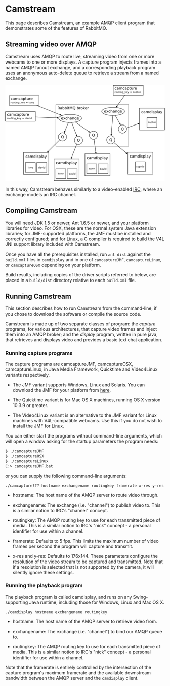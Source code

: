 # Camstream

This page describes Camstream, an example AMQP client program
that demonstrates some of the features of RabbitMQ.

## Streaming video over AMQP

Camstream uses AMQP to route live, streaming video from one or more
webcams to one or more displays. A capture program injects frames into
a named AMQP fanout exchange, and a corresponding playback program
uses an anonymous auto-delete queue to retrieve a stream from a named
exchange.

<img src="img/camstream-diagram.png" alt="Camstream network diagram"/>

In this way, Camstream behaves similarly to a video-enabled
[IRC](http://en.wikipedia.org/wiki/Internet_Relay_Chat), where an
exchange models an IRC channel.

## Compiling Camstream

You will need JDK 1.5 or newer, Ant 1.6.5 or newer, and your platform
libraries for video. For OSX, these are the normal system Java
extension libraries; for JMF-supported platforms, the JMF must be
installed and correctly configured; and for Linux, a C compiler is
required to build the V4L JNI support library included with Camstream.

Once you have all the prerequisites installed, run `ant dist` against
the `build.xml` files in `camdisplay` and in one of `camcaptureJMF`,
`camcaptureLinux`, or `camcaptureOSX` depending on your platform.

Build results, including copies of the driver scripts referred to
below, are placed in a `build/dist` directory relative to each
`build.xml` file.

## Running Camstream

This section describes how to run Camstream from the command-line, if
you chose to download the software or compile the source code.

Camstream is made up of two separate classes of program: the *capture*
programs, for various architectures, that capture video frames and
inject them into an AMQP broker; and the *display* program, written in
pure java, that retrieves and displays video and provides a basic text
chat application.

### Running capture programs

The capture programs are camcaptureJMF, camcaptureOSX,
camcaptureLinux, in Java Media Framework, Quicktime and Video4Linux
variants respectively.

  - The JMF variant supports Windows, Linux and Solaris. You can
    download the JMF for your platform from
    [here](http://java.sun.com/products/java-media/jmf/downloads/index.html).

  - The Quicktime variant is for Mac OS X machines, running OS X
    version 10.3.9 or greater.

  - The Video4Linux variant is an alternative to the JMF variant for
    Linux machines with V4L-compatible webcams. Use this if you do not
    wish to install the JMF for Linux.

You can either start the programs without command-line arguments,
which will open a window asking for the startup parameters the program
needs:

    $ ./camcaptureJMF
    $ ./camcaptureOSX
    $ ./camcaptureLinux
    C:> camcaptureJMF.bat

or you can supply the following command-line arguments:

    ./camcapture??? hostname exchangename routingkey framerate x-res y-res

  - hostname: The host name of the AMQP server to route video through.

  - exchangename: The exchange (i.e. "channel") to publish video
    to. This is a similar notion to IRC's "channel" concept.

  - routingkey: The AMQP routing key to use for each transmitted piece
    of media. This is a similar notion to IRC's "nick" concept - a
    personal identifier for use within a channel.

  - framerate: Defaults to 5 fps. This limits the maximum number of
    video frames per second the program will capture and transmit.

  - x-res and y-res: Defaults to 176x144. These parameters configure
    the resolution of the video stream to be captured and
    transmitted. Note that if a resolution is selected that is not
    supported by the camera, it will silently ignore these settings.

### Running the playback program

The playback program is called camdisplay, and runs on any
Swing-supporting Java runtime, including those for Windows, Linux and
Mac OS X.

    ./camdisplay hostname exchangename routingkey

  - hostname: The host name of the AMQP server to retrieve video from.

  - exchangename: The exchange (i.e. "channel") to bind our AMQP queue
    to.

  - routingkey: The AMQP routing key to use for each transmitted piece
    of media. This is a similar notion to IRC's "nick" concept - a
    personal identifier for use within a channel.

Note that the framerate is entirely controlled by the intersection of
the capture program's maximum framerate and the available downstream
bandwidth between the AMQP server and the <code>camdisplay</code>
client.
